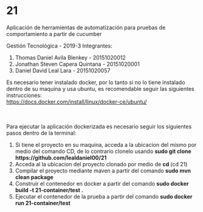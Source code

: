 # 21
Aplicación de herramientas de automatización para pruebas de comportamiento a partir de cucumber

Gestión Tecnológica - 2019-3
Integrantes: 
<ol>
<li>Thomas Daniel Avila Blenkey  -  20151020012</li> 
<li>Jonathan Steven Capera Quintana - 20151020001</li> 
<li>Daniel David Leal Lara - 20151020057</li>
</ol>

Es necesario tener instalado docker, por lo tanto si no lo tiene instalado dentro de su maquina y usa ubuntu, es recomendable seguir las siguientes instrucciones: </br>
https://docs.docker.com/install/linux/docker-ce/ubuntu/ </br>

</br>
</br>
Para ejecutar la aplicación dockerizada es necesario seguir los siguientes pasos dentro de la terminal:
<ol>
  <li> Si tiene el proyecto en su maquina, acceda a la ubicacion del mismo por medio del comando CD, de lo contrario clonelo usando <b> sudo git clone https://github.com/lealdaniel00/21 </b> </li>
  <li> Acceda al la ubicacion del proyecto clonado por medio de <b>cd </b>  (cd 21)</li>
  <li> Compilar el proyecto mediante maven a partir del comando <b>sudo mvn clean package</b> </li>
  <li> Construir el contenedor en docker a partir del comando <b>sudo docker build -t 21-container/test .</b> </li>
  <li> Ejecutar el contenedor de la prueba a partir del comando <b>sudo docker run 21-container/test </b> </li>  
</ol>
